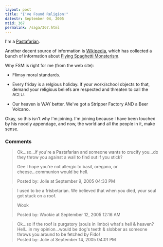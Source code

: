 ```yaml
---
layout: post
title: "I've Found Religion!"
datestr: September 04, 2005
mtid: 367
permalink: /saga/367.html
---
```


I'm a <a href="http://www.venganza.org/" title="Open Letter">Pastafarian</a>.

Another decent source of information is <a href="http://en.wikipedia.org/" title="Wikipedia">Wikipedia</a>, which has collected a bunch of information about <a href="http://en.wikipedia.org/wiki/Flying_Spaghetti_Monsterism" title="Flying Spaghetti Monsterism">Flying Spaghetti Monsterism</a>.

Why FSM is right for me (from the web site):

* Flimsy moral standards.

* Every friday is a relgious holiday. If your work/school objects to that, demand your religious beliefs are respected and threaten to call the ACLU.

* Our heaven is WAY better. We've got a Stripper Factory AND a Beer Volcano.

Okay, so this isn't why I'm joining.  I'm joining because I have been touched by his noodly appendage, and now, the world and all the people in it, make sense.

### Comments

<blockquote>
Ok...so...if you're a Pastafarian and someone wants to crucify you...do they throw you against a wall to find out if you stick?

Gee I hope you're not allergic to basil, oregano, or cheese...communion would be hell.
<div class="comment-meta">Posted by: Jolie at September  9, 2005 04:33 PM</div> </blockquote>

<blockquote>
I used to be a frisbetarian.  We believed that when you died, your soul got stuck on a roof.

Wook
<div class="comment-meta">Posted by: Wookie at September 12, 2005 12:16 AM</div> </blockquote>

<blockquote>
Ok...so if the roof is purgatory (souls in limbo) what's hell & heaven?  Hell...in my opinion...would be dog's teeth & slobber as someone throws you around to be fetched by Fido!
<div class="comment-meta">Posted by: Jolie at September 14, 2005 04:01 PM</div> </blockquote>

